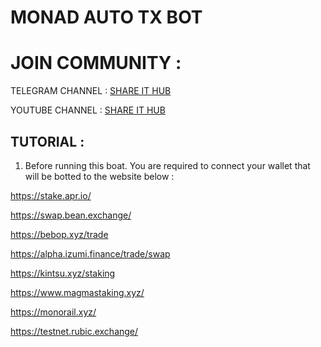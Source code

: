 # MONAD AUTO TX BOT

# JOIN COMMUNITY :

TELEGRAM CHANNEL : [SHARE IT HUB](https://t.me/SHAREITHUB_COM)

YOUTUBE CHANNEL : [SHARE IT HUB](https://www.youtube.com/@SHAREITHUB_COM)

## TUTORIAL :

1. Before running this boat. You are required to connect your wallet that will be botted to the website below :

https://stake.apr.io/

https://swap.bean.exchange/

https://bebop.xyz/trade

https://alpha.izumi.finance/trade/swap

https://kintsu.xyz/staking

https://www.magmastaking.xyz/

https://monorail.xyz/

https://testnet.rubic.exchange/

